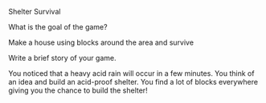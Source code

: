 
Shelter Survival


What is the goal of the game? 

Make a house using blocks around the area and survive


Write a brief story of your game.

You noticed that a heavy acid rain will occur in a few minutes. You think of an idea and build an acid-proof shelter. You find a lot of blocks everywhere giving you the chance to build the shelter!





 
